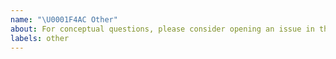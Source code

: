 ```yaml
---
name: "\U0001F4AC Other"
about: For conceptual questions, please consider opening an issue in the documentation repository.
labels: other
---
```


<!--
Thanks for contributing to the project!
Before opening a new issue, please make sure that we do not have any duplicates already open. 
You can ensure this by searching the issue list for this repository. If there is a duplicate, please close your issue and add a comment to the existing issue instead.
Also, be sure to check our readme first: https://github.com/corona-warn-app/cwa-ppa-server
-->
